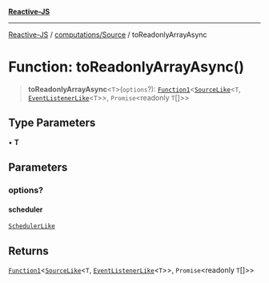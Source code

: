 [**Reactive-JS**](../../../README.md)

***

[Reactive-JS](../../../README.md) / [computations/Source](../README.md) / toReadonlyArrayAsync

# Function: toReadonlyArrayAsync()

> **toReadonlyArrayAsync**\<`T`\>(`options`?): [`Function1`](../../../functions/type-aliases/Function1.md)\<[`SourceLike`](../../interfaces/SourceLike.md)\<`T`, [`EventListenerLike`](../../../utils/interfaces/EventListenerLike.md)\<`T`\>\>, `Promise`\<readonly `T`[]\>\>

## Type Parameters

• **T**

## Parameters

### options?

#### scheduler

[`SchedulerLike`](../../../utils/interfaces/SchedulerLike.md)

## Returns

[`Function1`](../../../functions/type-aliases/Function1.md)\<[`SourceLike`](../../interfaces/SourceLike.md)\<`T`, [`EventListenerLike`](../../../utils/interfaces/EventListenerLike.md)\<`T`\>\>, `Promise`\<readonly `T`[]\>\>
